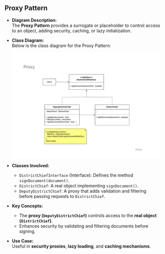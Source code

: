 ## Proxy Pattern

- **Diagram Description:**  
  The **Proxy Pattern** provides a surrogate or placeholder to control access to an object, adding security, caching, or lazy initialization.

- **Class Diagram:**  
  Below is the class diagram for the Proxy Pattern:

  ![Proxy Diagram](proxy-diagram.png)

- **Classes Involved:**
  - `DistrictChiefInterface` (Interface): Defines the method `signDocument(document)`.
  - `DistrictChief`: A real object implementing `signDocument()`.
  - `DeputyDistrictChief`: A proxy that adds validation and filtering before passing requests to `DistrictChief`.

- **Key Concepts:**
  - The **proxy (`DeputyDistrictChief`)** controls access to the **real object (`DistrictChief`)**.
  - Enhances security by validating and filtering documents before signing.

- **Use Case:**  
  Useful in **security proxies**, **lazy loading**, and **caching mechanisms**.
